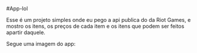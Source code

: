 
#App-lol

Esse é um projeto simples onde eu pego a api publica do da Riot Games,
e mostro os itens, os preços de cada item e os itens que podem ser feitos apartir daquele.


Segue uma imagem do app:

